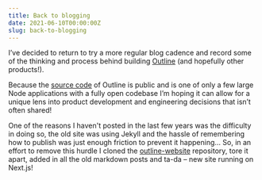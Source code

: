 ```yaml
---
title: Back to blogging
date: 2021-06-10T00:00:00Z
slug: back-to-blogging
---
```


I’ve decided to return to try a more regular blog cadence and record some of the thinking and process behind building [Outline](https://www.getoutline.com?ref=tommoor) (and hopefully other products!).

Because the [source code](https://www.github.com/outline/outline) of Outline is public and is one of only a few large Node applications with a fully open codebase I’m hoping it can allow for a unique lens into product development and engineering decisions that isn’t often shared!

One of the reasons I haven't posted in the last few years was the difficulty in doing so, the old site
was using Jekyll and the hassle of remembering how to publish was just enough friction to prevent it happening… So, in an effort to remove this hurdle I cloned the [outline-website](https://github.com/outline/website) repository, tore it apart, added in all the old markdown posts and ta-da – new site running on Next.js!